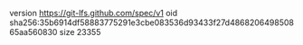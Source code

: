 version https://git-lfs.github.com/spec/v1
oid sha256:35b6914df58883775291e3cbe083536d93433f27d486820649850865aa560830
size 23355
